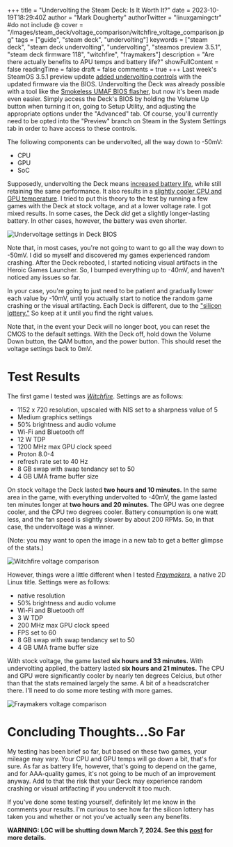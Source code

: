 +++
title = "Undervolting the Steam Deck: Is It Worth It?"
date = 2023-10-19T18:29:40Z
author = "Mark Dougherty"
authorTwitter = "linuxgamingctr" #do not include @
cover = "/images/steam_deck/voltage_comparison/witchfire_voltage_comparison.jpg"
tags = ["guide", "steam deck", "undervolting"]
keywords = ["steam deck", "steam deck undervolting", "undervolting", "steamos preview 3.5.1", "steam deck firmware 118", "witchfire", "fraymakers"]
description = "Are there actually benefits to APU temps and battery life?"
showFullContent = false
readingTime = false
draft = false
comments = true
+++
Last week's SteamOS 3.5.1 preview update [added undervolting controls](https://store.steampowered.com/news/app/1675200/view/3747614808335925159) with the updated firmware via the BIOS. Undervolting the Deck was already possible with a tool like the [Smokeless UMAF BIOS flasher](https://github.com/DavidS95/Smokeless_UMAF), but now it's been made even easier. Simply access the Deck's BIOS by holding the Volume Up button when turning it on, going to Setup Utility, and adjusting the appropriate options under the "Advanced" tab. Of course, you'll currently need to be opted into the "Preview" branch on Steam in the System Settings tab in order to have access to these controls.

The following components can be undervolted, all the way down to -50mV:
- CPU
- GPU
- SoC

Supposedly, undervolting the Deck means [increased battery life](https://steamdeckhq.com/news/undervolting-and-overclocking-push-your-steam-deck-beyond-its-limits/), while still retaining the same performance. It also results in a [slightly cooler CPU and GPU temperature](https://www.youtube.com/watch?v=Roi6lvrcH-I). I tried to put this theory to the test by running a few games with the Deck at stock voltage, and at a lower voltage rate. I got mixed results. In some cases, the Deck *did* get a slightly longer-lasting battery. In other cases, however, the battery was even shorter.

![Undervoltage settings in Deck BIOS](/images/steam_deck/voltage_comparison/undervoltage_settings.jpg)

Note that, in most cases, you're not going to want to go all the way down to -50mV. I did so myself and discovered my games experienced random crashing. After the Deck rebooted, I started noticing visual artifacts in the Heroic Games Launcher. So, I bumped everything up to -40mV, and haven't noticed any issues so far.

In your case, you're going to just need to be patient and gradually lower each value by -10mV, until you actually start to notice the random game crashing or the visual artifacting. Each Deck is different, due to the ["silicon lottery."](https://steamdeckhq.com/news/undervolting-and-overclocking-push-your-steam-deck-beyond-its-limits/) So keep at it until you find the right values.

Note that, in the event your Deck will no longer boot, you can reset the CMOS to the default settings. With the Deck off, hold down the Volume Down button, the QAM button, and the power button. This should reset the voltage settings back to 0mV.

# Test Results
The first game I tested was [*Witchfire*](https://linuxgamingcentral.com/posts/witchfire-review/). Settings are as follows:
- 1152 x 720 resolution, upscaled with NIS set to a sharpness value of 5
- Medium graphics settings
- 50% brightness and audio volume
- Wi-Fi and Bluetooth off
- 12 W TDP
- 1200 MHz max GPU clock speed
- Proton 8.0-4
- refresh rate set to 40 Hz
- 8 GB swap with swap tendancy set to 50
- 4 GB UMA frame buffer size

On stock voltage the Deck lasted **two hours and 10 minutes.** In the same area in the game, with everything undervolted to -40mV, the game lasted ten minutes longer at **two hours and 20 minutes.** The GPU was one degree cooler, and the CPU two degrees cooler. Battery consumption is one watt less, and the fan speed is slightly slower by about 200 RPMs. So, in that case, the undervoltage was a winner.

(Note: you may want to open the image in a new tab to get a better glimpse of the stats.)

![Witchfire voltage comparison](/images/steam_deck/voltage_comparison/witchfire_voltage_comparison.jpg)

However, things were a little different when I tested [*Fraymakers*](https://linuxgamingcentral.com/posts/fraymakers-quick-thoughts/), a native 2D Linux title. Settings were as follows:
- native resolution
- 50% brightness and audio volume
- Wi-Fi and Bluetooth off
- 3 W TDP
- 200 MHz max GPU clock speed
- FPS set to 60
- 8 GB swap with swap tendancy set to 50
- 4 GB UMA frame buffer size

With stock voltage, the game lasted **six hours and 33 minutes.** With undervolting applied, the battery lasted **six hours and 21 minutes.** The CPU and GPU were significantly cooler by nearly ten degrees Celcius, but other than that the stats remained largely the same. A bit of a headscratcher there. I'll need to do some more testing with more games.

![Fraymakers voltage comparison](/images/steam_deck/voltage_comparison/fraymakers_voltage_comparison.jpg)

# Concluding Thoughts...So Far
My testing has been brief so far, but based on these two games, your mileage may vary. Your CPU and GPU temps will go down a bit, that's for sure. As far as battery life, however, that's going to depend on the game, and for AAA-quality games, it's not going to be much of an improvement anyway. Add to that the risk that your Deck may experience random crashing or visual artifacting if you undervolt it too much.

If you've done some testing yourself, definitely let me know in the comments your results. I'm curious to see how far the silicon lottery has taken you and whether or not you've actually seen any benefits.

**WARNING: LGC will be shutting down March 7, 2024. See this [post](https://linuxgamingcentral.com/posts/the-end-of-lgc/) for more details.**
